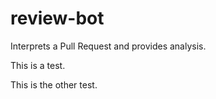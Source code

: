 # review-bot
Interprets a Pull Request and provides analysis.

This is a test.

This is the other test.
